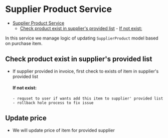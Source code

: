 # Supplier Product Service

<!--toc:start-->

- [Supplier Product Service](#supplier-product-service)
  - [Check product exist in supplier's provided list](#check-product-exist-in-suppliers-provided-list) - [If not exist:](#if-not-exist)
  <!--toc:end-->

In this service we manage logic of updating `SupplierProduct`
model based on purchase item.

## Check product exist in supplier's provided list

- If supplier provided in invoice, first check to
  exists of item in supplier's provided list
  #### If not exist:
      - requset to user if wants add this item to supplier' provided list
      - rollback hole process to fix issue

## Update price

- We will update price of item for provided supplier
